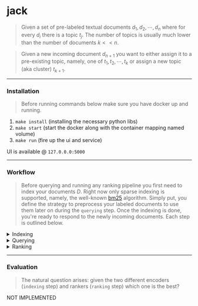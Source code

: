 # jack

> Given a set of pre-labeled textual documents $d_1, d_2, \cdots, d_n$ where for every $d_i$ there is a topic $t_j$. The number of topics is usually much lower than the number of documents $k << n$. 


> Given a new incoming document $d_{n+1}$ you want to either assign it to a pre-existing topic, namely, one of $t_1, t_2, \cdots, t_k$ or assign a new topic (aka cluster) $t_{k+1}$. 

---
### Installation

> Before running commands below make sure you have docker up and running.
1.  `make install` (installing the necessary python libs)
2. `make start` (start the docker along with the container mapping named volume)
3. `make run` (fire up the ui and service)

UI is available @ `127.0.0.0:5000`

---
### Workflow
> Before querying and running any ranking pipeline you first need to index your documents $D$. Right now only sparse indexing is supported, namely, the well-known [bm25](https://en.wikipedia.org/wiki/Okapi_BM25) algorithm. Simply put, you define the strategy to preprocess your labeled documents to use them later on during the `querying` step. Once the indexing is done, you're ready to respond to the newly incoming documents. Each step is outlined below.

<details>
<summary>Indexing</summary>


| Encoder  | Description  | Notebook |
|:----------|:-------------|:-------------|
| [bm25](https://en.wikipedia.org/wiki/Okapi_BM25) | Under the hood perform the "inverse mapping" for every document. The mapping from each word to a set of documents where specific word $w$ occur.  | TODO |
| [BERT](https://arxiv.org/abs/2004.04906) | Dense semantic encoder. Encode text using pretrained neural network mapping to $\Re^N$. (NOT IMPLEMENTED) | TODO |


</details>
<details>
<summary>Querying</summary>

> Given a question $\vec{q}$ you get your $top_k$ documents $d_1, \cdots, d_{top-k}$ that are the most similar to the query $\vec{q}$. How "similar" is defined solely by the encoder you have chosen @ previous step (`indexing`).

| Engine  | Description  | Notebook |
|:----------|:-------------|:-------------|
| [bm25](https://en.wikipedia.org/wiki/Okapi_BM25) | query the indexed documents | TODO |
| [Dense]() | Dense semantic encoder. Encode text using pretrained neural network mapping to $\Re^N$. (NOT IMPLEMENTED) | TODO |

</details>

<details>
<summary>Ranking</summary>

> Once you receive the documents $d_1, \cdots, d_{top-k}$ from the previous step you want to decide whether the given query $\vec{q}$ (aka "newly incoming document") is one of the $\{t_1, \cdots, t_k\}$ or something different, namely, new topic $t_{k+1}$.


| Ranking  | Description  | Notebook |
|:----------|:-------------|:-------------|
| [weak](https://en.wikipedia.org/wiki/Okapi_BM25) | Encode text based on word distribution across all documents | TODO |
| [strict](https://github.com/neuml/tldrstory) | This is (NOT IMPLEMENTED) yet| TODO |

</details>

---

### Evaluation

> The natural question arises: given the two different encoders (`indexing` step) and rankers (`ranking` step) which one is the best?

NOT IMPLEMENTED
